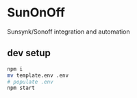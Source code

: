 # SunOnOff

Sunsynk/Sonoff integration and automation

## dev setup

```bash
npm i
mv template.env .env
# populate .env
npm start
```
